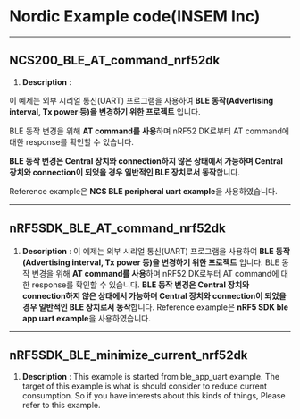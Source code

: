 # Nordic Example code(INSEM Inc)
---
## **NCS200_BLE_AT_command_nrf52dk**

1. **Description** : 

이 예제는 외부 시리얼 통신(UART) 프로그램을 사용하여 **BLE 동작(Advertising interval, Tx power 등)을 변경하기 위한 프로젝트** 입니다. 

BLE 동작 변경을 위해 **AT command를 사용**하며 nRF52 DK로부터 AT command에 대한 response를 확인할 수 있습니다. 

**BLE 동작 변경은 Central 장치와 connection하지 않은 상태에서 가능하며 Central 장치와 connection이 되었을 경우 일반적인 BLE 장치로서 동작**합니다. 

Reference example은 **NCS BLE peripheral uart example**을 사용하였습니다.


---
## **nRF5SDK_BLE_AT_command_nrf52dk**

1. **Description** : 이 예제는 외부 시리얼 통신(UART) 프로그램을 사용하여 **BLE 동작(Advertising interval, Tx power 등)을 변경하기 위한 프로젝트** 입니다. BLE 동작 변경을 위해 **AT command를 사용**하며 nRF52 DK로부터 AT command에 대한 response를 확인할 수 있습니다. **BLE 동작 변경은 Central 장치와 connection하지 않은 상태에서 가능하며 Central 장치와 connection이 되었을 경우 일반적인 BLE 장치로서 동작**합니다. Reference example은 **nRF5 SDK ble app uart example**을 사용하였습니다.


---
## **nRF5SDK_BLE_minimize_current_nrf52dk**

1. **Description** : This example is started from ble_app_uart example. The target of this example is what is should consider to reduce current consumption. So if you have interests about this kinds of things, Please refer to this example.



